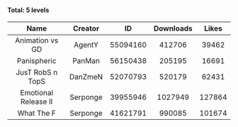 #### Total: 5 levels

| Name | Creator | ID | Downloads | Likes |
|:---:|:---:|:---:|:---:|:---:|
| Animation vs GD | AgentY | 55094160 | 412706 | 39462
| Panispheric | PanMan | 56150438 | 205195 | 16691
| JusT RobS n TopS | DanZmeN | 52070793 | 520179 | 62431
| Emotional Release II | Serponge | 39955946 | 1027949 | 127864
| What The F | Serponge | 41621791 | 990085 | 101674
